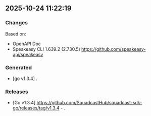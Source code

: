 

## 2025-10-24 11:22:19
### Changes
Based on:
- OpenAPI Doc  
- Speakeasy CLI 1.639.2 (2.730.5) https://github.com/speakeasy-api/speakeasy
### Generated
- [go v1.3.4] .
### Releases
- [Go v1.3.4] https://github.com/SquadcastHub/squadcast-sdk-go/releases/tag/v1.3.4 - .